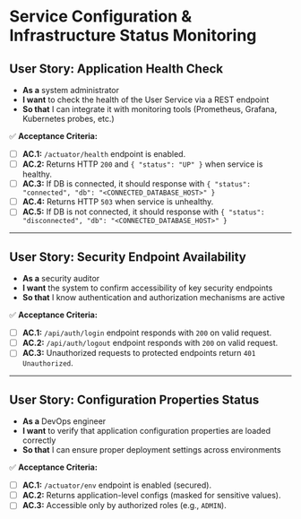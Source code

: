 # Service Configuration & Infrastructure Status Monitoring

## **User Story: Application Health Check**

* **As a** system administrator
* **I want** to check the health of the User Service via a REST endpoint
* **So that** I can integrate it with monitoring tools (Prometheus, Grafana, Kubernetes probes, etc.)

✅ **Acceptance Criteria:**

- [ ] **AC.1:** `/actuator/health` endpoint is enabled.
- [ ] **AC.2:** Returns HTTP `200` and `{ "status": "UP" }` when service is healthy.
- [ ] **AC.3:** If DB is connected, it should response with  `{ "status": "connected", "db": "<CONNECTED_DATABASE_HOST>" }`
- [ ] **AC.4:** Returns HTTP `503` when service is unhealthy.
- [ ] **AC.5:** If DB is not connected, it should response with `{ "status": "disconnected", "db": "<CONNECTED_DATABASE_HOST>" }`

---

## **User Story: Security Endpoint Availability**

* **As a** security auditor
* **I want** the system to confirm accessibility of key security endpoints
* **So that** I know authentication and authorization mechanisms are active

✅ **Acceptance Criteria:**

- [ ] **AC.1:** `/api/auth/login` endpoint responds with `200` on valid request.
- [ ] **AC.2:** `/api/auth/logout` endpoint responds with `200` on valid request.
- [ ] **AC.3:** Unauthorized requests to protected endpoints return `401 Unauthorized`.

---

## **User Story: Configuration Properties Status**

* **As a** DevOps engineer
* **I want** to verify that application configuration properties are loaded correctly
* **So that** I can ensure proper deployment settings across environments

✅ **Acceptance Criteria:**

- [ ] **AC.1:** `/actuator/env` endpoint is enabled (secured).
- [ ] **AC.2:** Returns application-level configs (masked for sensitive values).
- [ ] **AC.3:** Accessible only by authorized roles (e.g., `ADMIN`).